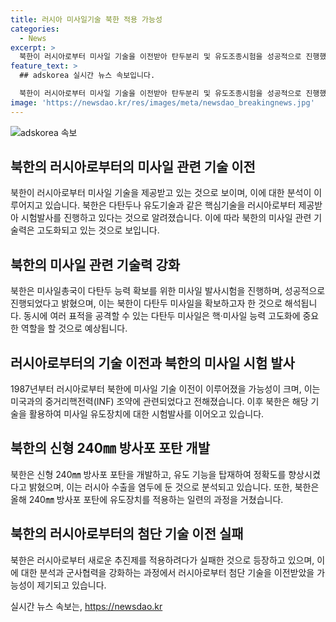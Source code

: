```yaml
---
title: 러시아 미사일기술 북한 적용 가능성
categories:
  - News
excerpt: >
  북한이 러시아로부터 미사일 기술을 이전받아 탄두분리 및 유도조종시험을 성공적으로 진행했다고 발표하며 관측이 나왔다. 북한은 러시아로부터 유도장치 기술을 이전받았을 가능성이 크며, 러시아와의 군사협력으로 새로운 추진제 등을 적용하려 시행착오를 겪기도 했다. 북한은 이를 통해 미사일의 정확성을 높일 수 있다는 전망이 나왔다. 동시에 북한은 240㎜ 방사포 포탄에 유도장치를 적용하며 국방경제사업으로 무기 수출에 나서고 있다는 분석도 제기되고 있다.
feature_text: >
  ## adskorea 실시간 뉴스 속보입니다.

  북한이 러시아로부터 미사일 기술을 이전받아 탄두분리 및 유도조종시험을 성공적으로 진행했다고 발표하며 관측이 나왔다. 북한은 러시아로부터 유도장치 기술을 이전받았을 가능성이 크며, 러시아와의 군사협력으로 새로운 추진제 등을 적용하려 시행착오를 겪기도 했다. 북한은 이를 통해 미사일의 정확성을 높일 수 있다는 전망이 나왔다. 동시에 북한은 240㎜ 방사포 포탄에 유도장치를 적용하며 국방경제사업으로 무기 수출에 나서고 있다는 분석도 제기되고 있다.
image: 'https://newsdao.kr/res/images/meta/newsdao_breakingnews.jpg'
---
```


<p><img src="https://newsdao.kr/res/images/meta/newsdao_breakingnews.jpg" alt="adskorea 속보" /></p>

<h2 data-ke-size="size26">북한의 러시아로부터의 미사일 관련 기술 이전</h2>

<p data-ke-size="size16">북한이 러시아로부터 미사일 기술을 제공받고 있는 것으로 보이며, 이에 대한 분석이 이루어지고 있습니다. 북한은 다탄두나 유도기술과 같은 핵심기술을 러시아로부터 제공받아 시험발사를 진행하고 있다는 것으로 알려졌습니다. 이에 따라 북한의 미사일 관련 기술력은 고도화되고 있는 것으로 보입니다.</p>

<h2 data-ke-size="size26">북한의 미사일 관련 기술력 강화</h2>

<p data-ke-size="size16">북한은 미사일총국이 다탄두 능력 확보를 위한 미사일 발사시험을 진행하며, 성공적으로 진행되었다고 밝혔으며, 이는 북한이 다탄두 미사일을 확보하고자 한 것으로 해석됩니다. 동시에 여러 표적을 공격할 수 있는 다탄두 미사일은 핵·미사일 능력 고도화에 중요한 역할을 할 것으로 예상됩니다.</p>

<h2 data-ke-size="size26">러시아로부터의 기술 이전과 북한의 미사일 시험 발사</h2>

<p data-ke-size="size16">1987년부터 러시아로부터 북한에 미사일 기술 이전이 이루어졌을 가능성이 크며, 이는 미국과의 중거리핵전력(INF) 조약에 관련되었다고 전해졌습니다. 이후 북한은 해당 기술을 활용하여 미사일 유도장치에 대한 시험발사를 이어오고 있습니다.</p>

<h2 data-ke-size="size26">북한의 신형 240㎜ 방사포 포탄 개발</h2>

<p data-ke-size="size16">북한은 신형 240㎜ 방사포 포탄을 개발하고, 유도 기능을 탑재하여 정확도를 향상시켰다고 밝혔으며, 이는 러시아 수출을 염두에 둔 것으로 분석되고 있습니다. 또한, 북한은 올해 240㎜ 방사포 포탄에 유도장치를 적용하는 일련의 과정을 거쳤습니다.</p>

<h2 data-ke-size="size26">북한의 러시아로부터의 첨단 기술 이전 실패</h2>

<p data-ke-size="size16">북한은 러시아로부터 새로운 추진제를 적용하려다가 실패한 것으로 등장하고 있으며, 이에 대한 분석과 군사협력을 강화하는 과정에서 러시아로부터 첨단 기술을 이전받았을 가능성이 제기되고 있습니다.</p>
실시간 뉴스 속보는, <a href="https://newsdao.kr" rel="dofollow">https://newsdao.kr</a>


